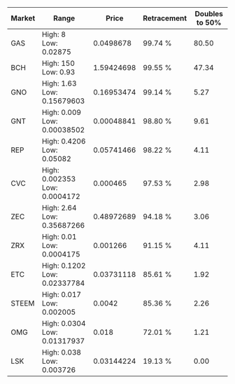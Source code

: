 | Market | Range | Price| Retracement | Doubles to 50% |
| --- | --- | --- | --- | --- |
| GAS | High: 8<br />Low: 0.02875 | 0.0498678 | 99.74 % | 80.50 |
| BCH | High: 150<br />Low: 0.93 | 1.59424698 | 99.55 % | 47.34 |
| GNO | High: 1.63<br />Low: 0.15679603 | 0.16953474 | 99.14 % | 5.27 |
| GNT | High: 0.009<br />Low: 0.00038502 | 0.00048841 | 98.80 % | 9.61 |
| REP | High: 0.4206<br />Low: 0.05082 | 0.05741466 | 98.22 % | 4.11 |
| CVC | High: 0.002353<br />Low: 0.0004172 | 0.000465 | 97.53 % | 2.98 |
| ZEC | High: 2.64<br />Low: 0.35687266 | 0.48972689 | 94.18 % | 3.06 |
| ZRX | High: 0.01<br />Low: 0.0004175 | 0.001266 | 91.15 % | 4.11 |
| ETC | High: 0.1202<br />Low: 0.02337784 | 0.03731118 | 85.61 % | 1.92 |
| STEEM | High: 0.017<br />Low: 0.002005 | 0.0042 | 85.36 % | 2.26 |
| OMG | High: 0.0304<br />Low: 0.01317937 | 0.018 | 72.01 % | 1.21 |
| LSK | High: 0.038<br />Low: 0.003726 | 0.03144224 | 19.13 % | 0.00 |
